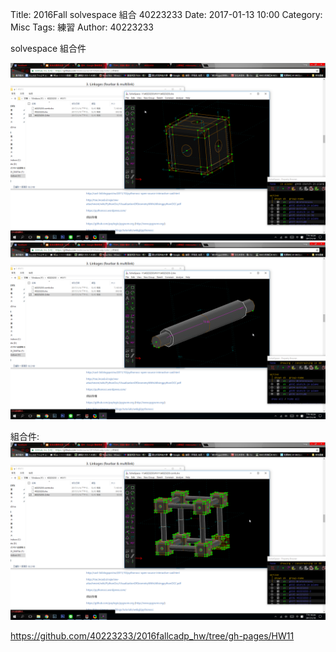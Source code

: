 Title: 2016Fall solvespace 組合 40223233
Date: 2017-01-13 10:00
Category: Misc
Tags: 練習
Author: 40223233

solvespace 組合件


<!-- PELICAN_END_SUMMARY -->

<img src="./../20170118/solvespace/p1.png" width="600" />
<img src="./../20170118/solvespace/p2.png" width="600" />

組合件:
<img src="./../20170118/solvespace/c1.png" width="600" />

https://github.com/40223233/2016fallcadp_hw/tree/gh-pages/HW11

<script src="https://embed.github.com/view/3d/40223233/2016fallcadp_hw/gh-pages/HW11/40223233-2.stl"></script>

